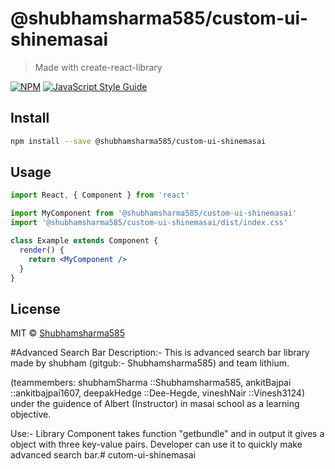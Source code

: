 # @shubhamsharma585/custom-ui-shinemasai

> Made with create-react-library

[![NPM](https://img.shields.io/npm/v/@shubhamsharma585/custom-ui-shinemasai.svg)](https://www.npmjs.com/package/@shubhamsharma585/custom-ui-shinemasai) [![JavaScript Style Guide](https://img.shields.io/badge/code_style-standard-brightgreen.svg)](https://standardjs.com)

## Install

```bash
npm install --save @shubhamsharma585/custom-ui-shinemasai
```

## Usage

```jsx
import React, { Component } from 'react'

import MyComponent from '@shubhamsharma585/custom-ui-shinemasai'
import '@shubhamsharma585/custom-ui-shinemasai/dist/index.css'

class Example extends Component {
  render() {
    return <MyComponent />
  }
}
```

## License

MIT © [Shubhamsharma585](https://github.com/Shubhamsharma585)


#Advanced Search Bar
Description:- 
This is advanced search bar library made by shubham (gitgub:- Shubhamsharma585) and team lithium.

(teammembers:
shubhamSharma ::Shubhamsharma585, 
ankitBajpai ::ankitbajpai1607, 
deepakHedge ::Dee-Hegde, 
vineshNair ::Vinesh3124)  
under the guidence of Albert (Instructor) in masai school as a learning objective.


Use:-
Library Component takes function "getbundle" and in output it gives a object with three key-value pairs.
Developer can use it to quickly make advanced search bar.# cutom-ui-shinemasai
